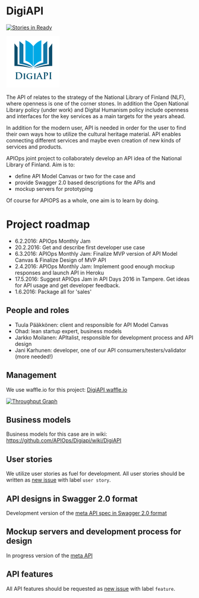 # DigiAPI


[![Stories in Ready](https://badge.waffle.io/APIOps/Digiapi.svg?label=ready&title=Ready)](http://waffle.io/APIOps/Digiapi)


![logo](https://raw.githubusercontent.com/APIOps/Digiapi/master/logo/logo.png)

The API of relates to the strategy of the National Library of Finland (NLF), where openness is one of the corner stones. In addition the Open National Library policy (under work) and Digital Humanism policy include openness and interfaces for the key services as a main targets for the years ahead.

In addition for the modern user, API is needed in order for the user to find their own ways how to utilize the cultural heritage material. API enables connecting different services and maybe even creation of new kinds of services and products. 

APIOps joint project to collaborately develop an API idea of the National Library of Finland. Aim is to:
* define API Model Canvas or two for the case and 
* provide Swagger 2.0 based descriptions for the APIs and
* mockup servers for prototyping 

Of course for APIOPS as a whole, one aim is to learn by doing. 

# Project roadmap

* 6.2.2016: APIOps Monthly Jam
* 20.2.2016: Get and describe first developer use case
* 6.3.2016: APIOps Monthly Jam: Finalize MVP version of API Model Canvas & Finalize Design of MVP API
* 2.4.2016: APIOps Monthly Jam: Implement good enough mockup responses and launch API in Heroku 
* 17.5.2016: Suggest APIOps Jam in API Days 2016 in Tampere. Get ideas for API usage and get developer feedback. 
* 1.6.2016: Package all for 'sales'

## People and roles

* Tuula Pääkkönen: client and responsible for API Model Canvas
* Ohad: lean startup expert, business models
* Jarkko Moilanen: APItalist, responsible for development process and API design
* Jani Karhunen: developer, one of our API consumers/testers/validator (more needed!)

## Management
We use waffle.io for this project: [DigiAPI waffle.io](https://waffle.io/APIOps/Digiapi)


[![Throughput Graph](https://graphs.waffle.io/APIOps/Digiapi/throughput.svg)](https://waffle.io/APIOps/Digiapi/metrics)


## Business models
Business models for this case are in wiki: https://github.com/APIOps/Digiapi/wiki/DigiAPI

## User stories
We utilize user stories as fuel for development. All user stories should be written as [new issue](https://github.com/APIOps/Digiapi/issues/new) with label `user story`. 

## API designs in Swagger 2.0 format
Development version of the [meta API spec in Swagger 2.0 format ](https://github.com/APIOps/Digiapi/blob/master/node-mockup-api/api/swagger/swagger.yaml)  

## Mockup servers and development process for design
In progress version of the [meta API](https://github.com/APIOps/Digiapi/blob/master/node-mockup-api/)

## API features
All API features should be requested as [new issue](https://github.com/APIOps/Digiapi/issues/new) with label `feature`. 

